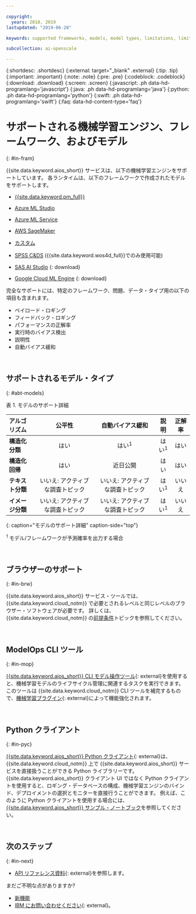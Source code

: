 ```yaml
---

copyright:
  years: 2018, 2019
lastupdated: "2019-06-28"

keywords: supported frameworks, models, model types, limitations, limits

subcollection: ai-openscale

---
```


{:shortdesc: .shortdesc}
{:external: target="_blank" .external}
{:tip: .tip}
{:important: .important}
{:note: .note}
{:pre: .pre}
{:codeblock: .codeblock}
{:download: .download}
{:screen: .screen}
{:javascript: .ph data-hd-programlang='javascript'}
{:java: .ph data-hd-programlang='java'}
{:python: .ph data-hd-programlang='python'}
{:swift: .ph data-hd-programlang='swift'}
{:faq: data-hd-content-type='faq'}

# サポートされる機械学習エンジン、フレームワーク、およびモデル
{: #in-fram}

{{site.data.keyword.aios_short}} サービスは、以下の機械学習エンジンをサポートしています。 各ランタイムは、以下のフレームワークで作成されたモデルをサポートします。

- [{{site.data.keyword.pm_full}}](/docs/services/ai-openscale?topic=ai-openscale-frmwrks-wml#frmwrks-wml) 
- [Azure ML Studio](/docs/services/ai-openscale?topic=ai-openscale-frmwrks-azure#frmwrks-azure)
- [Azure ML Service](/docs/services/ai-openscale?topic=ai-openscale-frmwrks-azureservice#frmwrks-azureservice)
- [AWS SageMaker](/docs/services/ai-openscale?topic=ai-openscale-frmwrks-aws-sage#frmwrks-aws-sage)
- [カスタム](/docs/services/ai-openscale?topic=ai-openscale-frmwrks-custom#frmwrks-custom)
- [SPSS C&DS](/docs/services/ai-openscale?topic=ai-openscale-frmwrks-spss#frmwrks-spss) ({{site.data.keyword.wos4d_full}}でのみ使用可能)

- [SAS AI Studio](/docs/services/ai-openscale?topic=ai-openscale-frmwrks-sas#frmwrks-sas)
{: download}
- [Google Cloud ML Engine](/docs/services/ai-openscale?topic=ai-openscale-frmwrks-google#frmwrks-google)
{: download}

完全なサポートには、特定のフレームワーク、問題、データ・タイプ用の以下の項目も含まれます。

- ペイロード・ロギング	
- フィードバック・ロギング	
- パフォーマンスの正解率	
- 実行時のバイアス検出	
- 説明性	
- 自動バイアス緩和

<p>&nbsp;</p>


## サポートされるモデル・タイプ
{: #abt-models}

表 1. モデルのサポート詳細

| アルゴリズム | **公平性** | **自動バイアス緩和** | **説明** | **正解率** |
|:---|:---:|:---:|:---:|:---:|
| **構造化分類** | はい | はい<sup>1</sup> | はい<sup>1</sup> | はい |
| **構造化回帰**     | はい | 近日公開 | はい | はい |
| **テキスト分類**       | いいえ: アクティブな調査トピック | いいえ: アクティブな調査トピック | はい<sup>1</sup> | いいえ |
| **イメージ分類**      | いいえ: アクティブな調査トピック | いいえ: アクティブな調査トピック | はい<sup>1</sup> | いいえ ||
{: caption="モデルのサポート詳細" caption-side="top"}

<sup>1</sup> モデル/フレームワークが予測確率を出力する場合

<p>&nbsp;</p>

## ブラウザーのサポート
{: #in-brw}

{{site.data.keyword.aios_short}} サービス・ツールでは、{{site.data.keyword.cloud_notm}} で必要とされるレベルと同じレベルのブラウザー・ソフトウェアが必要です。 詳しくは、{{site.data.keyword.cloud_notm}} の[前提条件](/docs/overview?topic=overview-prereqs-platform#browsers-platform)トピックを参照してください。

<p>&nbsp;</p>

## ModelOps CLI ツール
{: #in-mop}

[{{site.data.keyword.aios_short}} CLI モデル操作ツール](https://github.com/IBM-Watson/aiopenscale-modelops-cli){: external}を使用すると、機械学習モデルのライフサイクル管理に関連するタスクを実行できます。 このツールは {{site.data.keyword.cloud_notm}} CLI ツールを補完するもので、[機械学習プラグイン](https://www.ibm.com/support/knowledgecenter/DSXDOC/analyze-data/ml_dlaas_environment.html){: external}によって機能強化されます。

<p>&nbsp;</p>

## Python クライアント
{: #in-pyc}

[{{site.data.keyword.aios_short}} Python クライアント](http://ai-openscale-python-client.mybluemix.net/){: external}は、{{site.data.keyword.cloud_notm}} 上で {{site.data.keyword.aios_short}} サービスを直接扱うことができる Python ライブラリーです。 {{site.data.keyword.aios_short}} クライアント UI ではなく Python クライアントを使用すると、ロギング・データベースの構成、機械学習エンジンのバインド、デプロイメントの選択とモニターを直接行うことができます。 例えば、このように Python クライアントを使用する場合には、[{{site.data.keyword.aios_short}} サンプル・ノートブック](https://github.com/pmservice/ai-openscale-tutorials/tree/master/notebooks)を参照してください。

<p>&nbsp;</p>

## 次のステップ
{: #in-next}

- [API リファレンス資料](https://{DomainName}/apidocs/ai-openscale){: external}を参照します。

まだご不明な点がありますか? 

- [新機能](/docs/services/ai-openscale?topic=ai-openscale-rn-relnotes)
- [IBM にお問い合わせください](https://www.ibm.com/account/reg/us-en/signup?formid=MAIL-watson){: external}。

